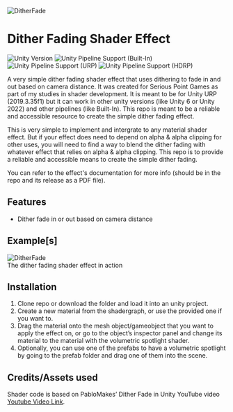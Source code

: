 ![DitherFade](https://github.com/user-attachments/assets/b596c586-0fbe-413c-8721-7d74170ead0d)

# Dither Fading Shader Effect
![Unity Version](https://img.shields.io/badge/Unity-2021.3%35LTS%2B-blueviolet?logo=unity)
![Unity Pipeline Support (Built-In)](https://img.shields.io/badge/BiRP_✔️-darkgreen?logo=unity)
![Unity Pipeline Support (URP)](https://img.shields.io/badge/URP_✔️-blue?logo=unity)
![Unity Pipeline Support (HDRP)](https://img.shields.io/badge/HDRP_✔️-darkred?logo=unity)
 
A very simple dither fading shader effect that uses dithering to fade in and out based on camera distance. It was created for Serious Point Games as 
part of my studies in shader development. It is meant to be for Unity URP (2019.3.35f1) but it can work in other unity versions (like Unity 6 or Unity 2022)
and other pipelines (like Built-In). This repo is meant to be a reliable and accessible resource to create the simple dither fading effect.

This is very simple to implement and intergrate to any material shader effect. But if your effect does need to depend on alpha & alpha clipping for
other uses, you will need to find a way to blend the dither fading with whatever effect that relies on alpha & alpha clipping. This repo is to
provide a reliable and accessible means to create the simple dither fading.

You can refer to the effect's documentation for more info (should be in the repo and its release as a PDF file).

## Features
- Dither fade in or out based on camera distance

## Example[s]
![DitherFade](https://github.com/user-attachments/assets/b596c586-0fbe-413c-8721-7d74170ead0d)
<br>
The dither fading shader effect in action

## Installation
1. Clone repo or download the folder and load it into an unity project.
2. Create a new material from the shadergraph, or use the provided one if you want to.
3. Drag the material onto the mesh object/gameobject that you want to apply the effect on, or go to the object’s inspector panel
and change its material to the material with the volumetric spotlight shader.
4. Optionally, you can use one of the prefabs to have a volumetric spotlight by going to the prefab folder and drag one of them into the scene.

## Credits/Assets used
Shader code is based on PabloMakes’ Dither Fade in Unity YouTube video
[Youtube Video Link](https://www.youtube.com/watch?v=rVeS7oh3oug).

